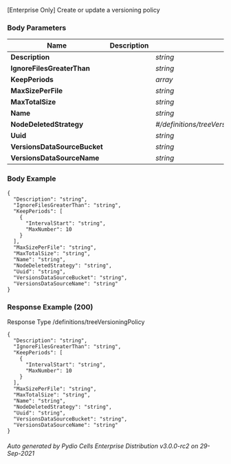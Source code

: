 






 
[Enterprise Only] Create or update a versioning policy  


### Body Parameters

Name | Description | Type | Required
---|---|---|---
**Description** |  | _string_ |   
**IgnoreFilesGreaterThan** |  | _string_ |   
**KeepPeriods** |  | _array_ |   
**MaxSizePerFile** |  | _string_ |   
**MaxTotalSize** |  | _string_ |   
**Name** |  | _string_ |   
**NodeDeletedStrategy** |  | _#/definitions/treeVersioningNodeDeletedStrategy_ |   
**Uuid** |  | _string_ |   
**VersionsDataSourceBucket** |  | _string_ |   
**VersionsDataSourceName** |  | _string_ |   


### Body Example
```
{
  "Description": "string",
  "IgnoreFilesGreaterThan": "string",
  "KeepPeriods": [
    {
      "IntervalStart": "string",
      "MaxNumber": 10
    }
  ],
  "MaxSizePerFile": "string",
  "MaxTotalSize": "string",
  "Name": "string",
  "NodeDeletedStrategy": "string",
  "Uuid": "string",
  "VersionsDataSourceBucket": "string",
  "VersionsDataSourceName": "string"
}
```






### Response Example (200)
Response Type /definitions/treeVersioningPolicy

```
{
  "Description": "string",
  "IgnoreFilesGreaterThan": "string",
  "KeepPeriods": [
    {
      "IntervalStart": "string",
      "MaxNumber": 10
    }
  ],
  "MaxSizePerFile": "string",
  "MaxTotalSize": "string",
  "Name": "string",
  "NodeDeletedStrategy": "string",
  "Uuid": "string",
  "VersionsDataSourceBucket": "string",
  "VersionsDataSourceName": "string"
}
```




###### Auto generated by Pydio Cells Enterprise Distribution v3.0.0-rc2 on 29-Sep-2021
